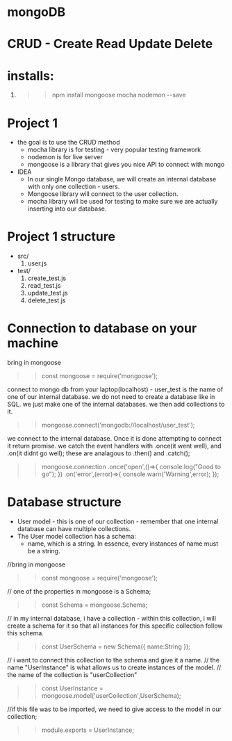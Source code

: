 # mongoDB

# CRUD - Create Read Update Delete
# installs:
  1. >> npm install mongoose mocha nodemon --save

# Project 1
  * the goal is to use the CRUD method
    - mocha library is for testing - very popular testing framework
    - nodemon is for live server
    - mongoose is a library that gives you nice API to connect with mongo
  * IDEA
    - In our single Mongo database, we will create an internal database with only one collection - users.
    - Mongoose library will connect to the user collection.
    - mocha library will be used for testing to make sure we are actually inserting into our database.
# Project 1 structure
  * src/
    1. user.js
  * test/
    1. create_test.js
    2. read_test.js
    3. update_test.js
    4. delete_test.js

# Connection to database on your machine
bring in mongoose

>> const mongoose = require('mongoose');

connect to mongo db from your laptop(localhost) - user_test is the name of one of our internal database.
we do not need to create a database like in SQL. we just make one of the internal databases.
we then add collections to it.

>> mongoose.connect('mongodb://localhost/user_test');

we connect to the internal database. Once it is done attempting to connect it return promise.
we catch the event handlers with .once(it went well), and .on(it didnt go well);
these are analagous to .then() and .catch();

>> mongoose.connection
    .once('open',()=>{
      console.log("Good to go");
    })
    .on('error',(error)=>{
      console.warn('Warning',error);
    });


# Database structure
  * User model - this is one of our collection - remember that one internal database can have multiple collections.
  * The User model collection has a schema:
    - name, which is a string. In essence, every instances of name must be a string.

//bring in mongoose
>> const mongoose = require('mongoose');

// one of the properties in mongoose is a Schema;

>> const Schema = mongoose.Schema;

// in my internal database, i have a collection - within this collection, i will create a schema for it so that all instances for this specific collection follow this schema.

>> const UserSchema = new Schema({
>>    name:String
>>  });

// i want to connect this collection to the schema and give it a name.
// the name "UserInstance" is what allows us to create instances of the model.
// the name of the collection is "userCollection"

>> const UserInstance = mongoose.model('userCollection',UserSchema);

//if this file was to be imported, we need to give access to the model in our collection;

>> module.exports = UserInstance; 